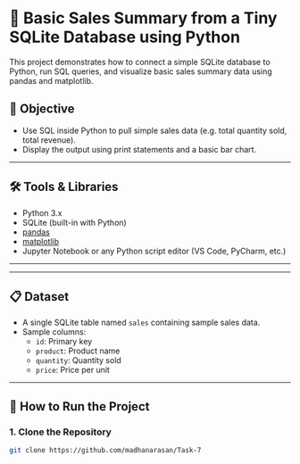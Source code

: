 # 🧾 Basic Sales Summary from a Tiny SQLite Database using Python

This project demonstrates how to connect a simple SQLite database to Python, run SQL queries, and visualize basic sales summary data using pandas and matplotlib.

## 📌 Objective

- Use SQL inside Python to pull simple sales data (e.g. total quantity sold, total revenue).
- Display the output using print statements and a basic bar chart.

---

## 🛠 Tools & Libraries

- Python 3.x
- SQLite (built-in with Python)
- [pandas](https://pandas.pydata.org/)
- [matplotlib](https://matplotlib.org/)
- Jupyter Notebook or any Python script editor (VS Code, PyCharm, etc.)

---


---

## 📋 Dataset

- A single SQLite table named `sales` containing sample sales data.
- Sample columns:
  - `id`: Primary key
  - `product`: Product name
  - `quantity`: Quantity sold
  - `price`: Price per unit

---

## 🚀 How to Run the Project

### 1. Clone the Repository

```bash
git clone https://github.com/madhanarasan/Task-7

